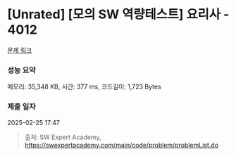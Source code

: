 # [Unrated] [모의 SW 역량테스트] 요리사 - 4012 

[문제 링크](https://swexpertacademy.com/main/code/problem/problemDetail.do?contestProbId=AWIeUtVakTMDFAVH) 

### 성능 요약

메모리: 35,348 KB, 시간: 377 ms, 코드길이: 1,723 Bytes

### 제출 일자

2025-02-25 17:47



> 출처: SW Expert Academy, https://swexpertacademy.com/main/code/problem/problemList.do